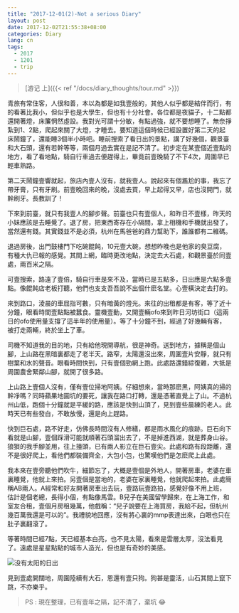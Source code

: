 ```yaml
---
title: "2017-12-01(2)-Not a serious Diary"
layout: post
date: 2017-12-02T21:55:38+08:00
categories: Diary
lang: cn
tags:
  - 2017
  - 1201
  - trip
---
```


> [游记 上]({{< ref "/docs/diary_thoughts/tour.md" >}})

青旅有常住客，人很和善，本以為都是如我壹般的，其他人似乎都是結伴而行，有的看著比我小，但似乎也是大學生，但也有十分社會。各位都是夜貓子，十二點都還開著燈，床簾惘然虛設。我對光可謂十分敏，有點過強，就不要想睡了。無奈掙紮到1、2點，爬起來關了大燈，才睡去。要知道這個時候已經設置好第二天的起床鬧鐘了，還能睡3個半小時吧。睡前搜索了看日出的景點，講了好幾個，觀景臺和大石頭，還有若幹等等，兩個月過去實在是記不清了。初步定在某壹個近壹點的地方，看了看地點，騎自行車過去便趕得上，畢竟前壹晚騎了不下4次，周圍早已輕車熟路。

第二天鬧鐘壹響就起，旅店內壹人沒有，就我壹人。說起來有個尷尬的事，我忘了帶牙膏，只有牙刷。前壹晚回來的晚，沒處去買，早上起得又早，店也沒開門，就幹刷牙。長教訓了！

下來到前臺，就只有我壹人的腳步聲。前臺也只有壹個人，和昨日不壹樣，昨天的小妹應該是去睡覺了。退了房，把東西寄存在小隔間，拿上相機和手機就出發了，當然還有錢。其實錢並不是必須，杭州在馬爸爸的鼎力幫助下，誰誰都有二維碼。

退過房後，出門鼓樓門下吃碗餛飩，10元壹大碗，想想昨晚也是他家的臭豆腐，有種大仇已報的感覺。其間上網，臨時更改地點，決定去大石處，和觀景臺於同壹處，兩百米之隔。

可壹搜索，路遠了壹倍，騎自行車是來不及，當時已是五點多，日出應是六點多壹點。像餛飩店老板打聽，他們也支支吾吾說不出個什麽名堂。心壹橫決定去打的。

來到路口，淩晨的車屈指可數，只有暗黃的燈光。來往的出租都是有客，等了近十分鐘，眼看時間壹點點被蠶食。靈機壹動，又開壹輛ofo來到昨日河坊街口（這兩日的ofo使用量支撐了這半年的使用量）。等了十分鐘不到，經過了好幾輛有客，被打走兩輛，終於坐上了車。

司機不知道我的目的地，只有給他現開導航，很是神奇。送到地方，據稱是個山腳，上山路在黑暗裏都走了老半天。路窄，太陽還沒出來，周圍壹片安靜，就只有樹葉和水的聲音。眼看時間快到，只有壹個勁網上跑。此處路還錯綜復雜，大抵是周圍農舍緊鄰山腳，就開了很多路。

上山路上壹個人沒有，僅有壹位掃地阿姨。仔細想來，當時那麽黑，阿姨真的掃的幹凈嗎？同時蘋果地圖坑的要死，讓我在路口打轉，還是憑著直覺上了山。不過杭州山低，跑個十分鐘就是平緩的路，應該是快到山頂了，見到壹些晨練的老人。此時天已有些發白，不敢放慢，還是向上趕路。

快到巨石處，路不好走，仿佛長時間沒有人修繕，都是雨水風化的痕跡。巨石向下看就是山腳，壹個踩滑可能就順著石頭溜出去了，不是掉進西湖，就是葬身山谷。狼狽的我手腳並用，往上擡頭，已有兩人影立在巨石壹尖。此處和路有段距離，還不是很好爬上，看他們都裝備齊全，大包小包，也驚嘆他們是怎麽爬上此處。

我本來在壹旁聽他們吹牛，細節忘了，大概是壹個是外地人，開著房車，老婆在車裏睡覺，他就上來拍。另壹個是當地的，老婆在家裏睡覺，他就爬起來拍。此處簡稱AB兩人。A經常和好友開著房車出去玩，壹路玩壹路拍，感覺好像不用上班，估計是個老總，長得小個，有點像馬雲。B兒子在美國留學歸來，在上海工作，和室友合租，壹個月房租幾萬，他戲稱：“兒子說要在上海買房，我給不起，但杭州幾百萬我還是可以的”。我禮貌地回應，沒有將心裏的mmp表達出來，白眼也只在肚子裏翻滾了。

等著時間已經7點，天已經基本白亮，也不見太陽，看來是雲層太厚，沒法看見了。遠處是星星點點的城市人造光，但也是有奇妙的美感。

![没有太阳的日出](/tour/sunrise.JPG)

見到壹處開闊地，周圍陸續有大石，恩還有壹只狗。狗甚是靈活，山石其間上竄下跳，不亦樂乎。

> PS : 現在整理，已有壹年之隔，記不清了，棄坑 &#x1f602;